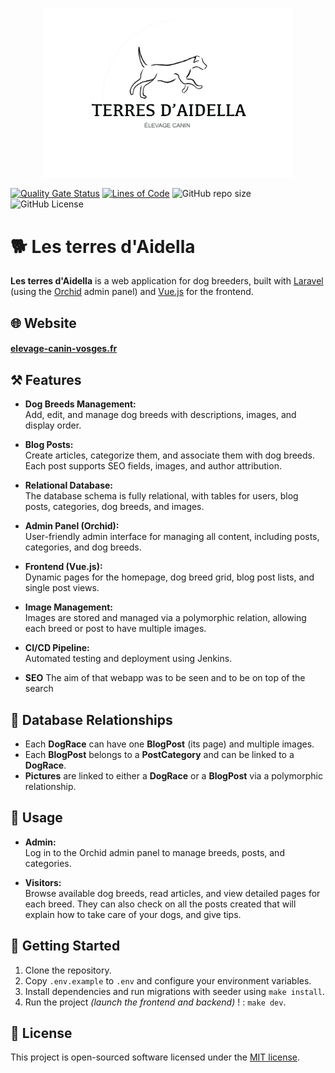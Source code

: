 <p align="center">
<a href="https://laravel.com" target="_blank">
<img src="public/images/logo-terres-aidella-big.webp" width="400" alt="Laravel Logo"></a></p>

[![Quality Gate Status](https://sonarqube.rocketegg.systems/api/project_badges/measure?project=Aidella&metric=alert_status&token=sqb_148abec97537a0f60b5a9dfaee348ec2b24b9c75)](https://sonarqube.rocketegg.systems/dashboard?id=Aidella)
[![Lines of Code](https://sonarqube.rocketegg.systems/api/project_badges/measure?project=Aidella&metric=ncloc&token=sqb_148abec97537a0f60b5a9dfaee348ec2b24b9c75)](https://sonarqube.rocketegg.systems/dashboard?id=Aidella)
![GitHub repo size](https://img.shields.io/github/repo-size/UnMugViolet/Aidella)
![GitHub License](https://img.shields.io/github/license/UnMugViolet/portfolio)

# 🐕 Les terres d'Aidella

**Les terres d'Aidella** is a web application for dog breeders, built with [Laravel](https://laravel.com/) (using the [Orchid](https://orchid.software/) admin panel) and [Vue.js](https://vuejs.org/) for the frontend.


## 🌐 Website

#### [elevage-canin-vosges.fr](https://elevage-canin-vosges.fr/)

## ⚒️ Features

- **Dog Breeds Management:**  
  Add, edit, and manage dog breeds with descriptions, images, and display order.

- **Blog Posts:**  
  Create articles, categorize them, and associate them with dog breeds. Each post supports SEO fields, images, and author attribution.

- **Relational Database:**  
  The database schema is fully relational, with tables for users, blog posts, categories, dog breeds, and images.

- **Admin Panel (Orchid):**  
  User-friendly admin interface for managing all content, including posts, categories, and dog breeds.

- **Frontend (Vue.js):**  
  Dynamic pages for the homepage, dog breed grid, blog post lists, and single post views.

- **Image Management:**  
  Images are stored and managed via a polymorphic relation, allowing each breed or post to have multiple images.

- **CI/CD Pipeline:**  
  Automated testing and deployment using Jenkins.

- **SEO**
  The aim of that webapp was to be seen and to be on top of the search

## 💾 Database Relationships

- Each **DogRace** can have one **BlogPost** (its page) and multiple images.
- Each **BlogPost** belongs to a **PostCategory** and can be linked to a **DogRace**.
- **Pictures** are linked to either a **DogRace** or a **BlogPost** via a polymorphic relationship.

## 🔑 Usage

- **Admin:**  
  Log in to the Orchid admin panel to manage breeds, posts, and categories.

- **Visitors:**  
  Browse available dog breeds, read articles, and view detailed pages for each breed. 
  They can also check on all the posts created that will explain how to take care of your dogs, and give tips.

## 🚀 Getting Started

1. Clone the repository.
2. Copy `.env.example` to `.env` and configure your environment variables.
3. Install dependencies and run migrations with seeder using `make install`.
4. Run the project _(launch the frontend and backend)_ ! : `make dev`.

## 📜 License

This project is open-sourced software licensed under the [MIT license](https://opensource.org/licenses/MIT).
